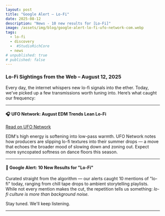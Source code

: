 ```yaml
---
layout: post
title: "Google Alert – Lo-Fi"
date: 2025-08-12
description: "News - 10 new results for [Lo-Fi]"
image: /assets/img/blog/google-alert-lo-fi-ufo-network-com.webp
tags:
  - lo-fi
  - discovery
  -  #StudioRichCore
  - news
# unpublished: true
# published: false
---
```


### Lo-Fi Sightings from the Web – August 12, 2025

Every day, the internet whispers new lo-fi signals into the ether. Today, we've picked up a few transmissions worth tuning into. Here’s what caught our frequency:

---

#### 🎧 **UFO Network: August EDM Trends Lean Lo-Fi**

[Read on UFO Network](https://ufo-network.com/2025/08/04/edm-trends-august-2025/)

EDM's high energy is softening into low-pass warmth. UFO Network notes how producers are slipping lo-fi textures into their summer drops — a move that echoes the broader mood of slowing down and zoning out. Expect more syncopated softness on dance floors this season.

---

#### 📜 Google Alert: 10 New Results for "Lo-Fi"

Curated straight from the algorithm — our alerts caught 10 mentions of "lo-fi" today, ranging from chill tape drops to ambient storytelling playlists. While not every mention makes the cut, the repetition tells us something: _lo-fi culture is more than background noise._

Stay tuned. We'll keep listening.

---
